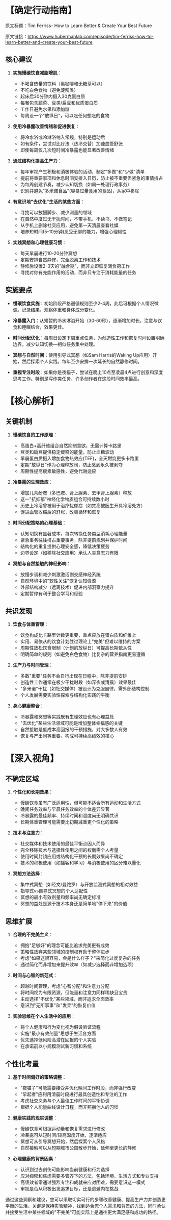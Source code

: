 # 【确定行动指南】

原文标题：Tim Ferriss- How to Learn Better & Create Your Best Future

原文链接：https://www.hubermanlab.com/episode/tim-ferriss-how-to-learn-better-and-create-your-best-future

## 核心建议

1. **实施慢碳饮食减脂增肌**：
   - 不喝含热量的饮料（黑咖啡和无糖茶可以）
   - 不吃白色食物（避免淀粉类）
   - 起床后30分钟内摄入30克蛋白质
   - 每餐包含蔬菜、豆类/扁豆和优质蛋白质
   - 工作日避免水果和添加糖
   - 每周设一个"放纵日"，可以吃任何想吃的食物

2. **使用冷暴露改善情绪和促进恢复**：
   - 将冷水浴或冷淋浴纳入常规，特别是运动后
   - 如有条件，尝试对比疗法（热冷交替）加速血管舒张
   - 即使每周仅几次短时间冷暴露也能显著改善情绪

3. **通过结构化提高生产力**：
   - 每年审视产生积极和消极体验的活动，制定"多做"和"少做"清单
   - 提前将重要事项和休息时间安排入日历，防止被不重要但紧急的事情挤占
   - 为每周创建节奏，减少认知切换（如周一处理行政事务）
   - 识别并避免"多米诺食品"(容易过量食用的食品)，从家中移除

4. **有意识地"去优化"生活的某些方面**：
   - 寻找可以放慢脚步、减少测量的领域
   - 在自然中度过无干扰时间，不带手机、不读书、不做笔记
   - 从手机上删除社交应用，避免第一天清晨查看社媒
   - 培养短时间(5-10分钟)忍受无聊的能力，增强心理韧性

5. **实践冥想和心理健康习惯**：
   - 每天早晨进行10-20分钟冥想
   - 定期安排自然静修，完全脱离工作和技术
   - 静修后设置2-3天的"融合期"，而非立即恢复满负荷工作
   - 寻找对你有充能作用的活动，而非只专注于消耗能量的任务

## 实施要点

- **慢碳饮食实施**：初始阶段严格遵循规则至少2-4周，此后可根据个人情况微调。记录结果，观察体重和身体成分变化。

- **冷暴露入门**：从短暂的冷水淋浴开始（30-60秒），逐渐增加时长。注意与饮食和睡眠结合，效果更佳。

- **时间分配优化**：每周日设定下周重点任务，为创造性工作和恢复时间设置明确边界。减少认知切换—相似任务集中处理。

- **冥想与自然时间**：使用引导式冥想（如Sam Harris的Waking Up应用）开始，然后探索个人实践。每年至少安排一次延长的自然静修时间。

- **重视专注时段**：如果你是夜猫子，尝试在晚上10点至凌晨4点进行创意和深度思考工作。特别是写作类任务，许多创作者在这段时间效率最高。

# 【核心解析】

## 关键机制

1. **慢碳饮食的工作原理**：
   - 高蛋白+高纤维组合自然抑制食欲，无需计算卡路里
   - 豆类和扁豆提供稳定缓释的能量，防止血糖波动
   - 早晨蛋白质摄入增加食物热效应(TEF)，全天燃烧更多卡路里
   - 定期"放纵日"作为心理释放阀，防止感到永久被剥夺
   - 周期性提高瘦素敏感性，避免代谢适应

2. **冷暴露的生理效应**：
   - 增加儿茶酚胺（多巴胺、肾上腺素、去甲肾上腺素）释放
   - 这一"抗抑郁"神经化学物质组合可持续数小时
   - 历史上冷浴曾被用于治疗忧郁症（如梵高被医生开具冷浴处方）
   - 促进血管收缩后的舒张，改善循环和恢复

3. **时间分配策略的心理基础**：
   - 认知切换有显著成本，每次转换任务类型消耗心理能量
   - 紧急事务往往挤占重要事务，除非提前规划并保护时间
   - 结构化的重复提供心理安全感，降低决策疲劳
   - 边界设定（如移除社交应用）承认人类意志力有限

4. **冥想与自然接触的神经影响**：
   - 放慢步调和减少刺激激活副交感神经系统
   - 自然环境中的"软性关注"恢复认知资源
   - 外部结构减少（远离技术）促进内部洞察力提升
   - 定期暂停有利于整合学习和经验

## 共识发现

1. **饮食与体重管理**：
   - 饮食构成比卡路里计数更重要，重点应放在蛋白质和纤维上
   - 实用、易依从的饮食计划胜过理论上"完美"但难以维持的方案
   - 周期性放松饮食限制（计划的放纵日）可提高长期依从性
   - 明确简单的规则（如避免白色食物）比复杂的营养指南更易遵循

2. **生产力与时间管理**：
   - 多数"重要"任务不会自行出现在日程中，除非提前安排
   - 创造性工作通常在极少干扰时段（如深夜或清晨）效果最佳
   - "多米诺"干扰（如社交媒体）被设计为克服自律，需外部结构控制
   - 个人发展需要实验性探索与结构化实践的平衡

3. **身心健康整合**：
   - 冷暴露和冥想等实践既有生理效应也有心理益处
   - "去优化"某些生活领域可能是增加整体幸福感的关键
   - 自然接触是低成本高回报的干预措施，对大多数人有效
   - 恢复与产出同等重要，构成可持续高绩效的核心

# 【深入视角】

## 不确定区域

1. **个性化和长期效果**：
   - 慢碳饮食虽有广泛适用性，但可能不适合所有运动和生活方式
   - 晚间任务效率与早晨任务效率的个体差异显著
   - 冷暴露的最佳频率、持续时间和温度尚无明确共识
   - 长期体重管理可能需要比初期减重更个性化的策略

2. **技术与注意力**：
   - 社交媒体和技术使用的最佳平衡点因人而异
   - 完全移除技术与选择性使用之间的权衡需个人考量
   - 使用时间封锁应用或结构化干预的长期效果尚不确定
   - 技术的积极使用（如播客和学习）与消极使用的区分难以量化

3. **冥想方法选择**：
   - 集中式冥想（如经文/曼陀罗）与开放监测式冥想的相对效益
   - 指导式vs自导式冥想的个人适配性
   - 冥想的最小有效剂量和频率尚无确定标准
   - 冥想的益处是源于技术本身还是简单地"停下来"的价值

## 思维扩展

1. **合理的不完美主义**：
   - 拥抱"足够好"的理念可能比追求完美更有成效
   - 策略性放弃某些领域的控制权有助于整体进步
   - 考虑"如果这很容易，会是什么样子？"来简化过度复杂的任务
   - 通过简化而非增加来提升效率（如减少选择而非增加选项）

2. **时间与心智的新范式**：
   - 超越时间管理，考虑"心智分配"和注意力分配
   - 将时间视为有限资源，但能量和注意力同样稀缺且宝贵
   - 主动选择"不优化"某些领域，而非追求全面效率
   - 意识到"无所事事"和"发呆"的恢复价值

3. **实验思维在个人生活中的应用**：
   - 将个人健康和行为变化视为假设验证流程
   - 实施"最小有效剂量"思想于生活各方面
   - 优先选择低风险高潜在回报的个人实验
   - 在承诺前以小规模测试新习惯和系统

## 个性化考量

1. **基于时间偏好的策略调整**：
   - "夜猫子"可能需要接受并优化晚间工作时段，而非强行改变
   - "早起者"应利用清晨时段进行最具创造性和专注的工作
   - 考虑社交义务与个人最佳工作时间的平衡协调
   - 根据个人能量曲线设计日程，而非照搬他人的习惯

2. **健康实践的现实调整**：
   - 慢碳饮食可根据运动量和恢复需求进行修改
   - 冷暴露可从短时间/较高温度开始，逐渐适应
   - 冥想可从引导冥想开始，然后探索个人风格
   - 自然接触可以从短期城市公园散步开始，延伸至更长的静修

3. **心理健康的背景因素**：
   - 认识到过去创伤可能影响当前健康和行为选择
   - 应对抑郁和焦虑需要多管齐下的方法，包括环境、生活方式和专业支持
   - 高绩效者常通过强烈专注和成就来应对困难，需要意识这一模式
   - 审视是否从积极出发追求目标，还是逃避内在挑战

通过这些洞察和建议，您可以采取切实可行的步骤改善健康、提高生产力并创造更平衡的生活。关键是保持实验精神，找到适合您个人需求和背景的方法，同时承认并接受生活中某些领域的"不完美"可能实际上是通往更大满足感和成功的路径。
